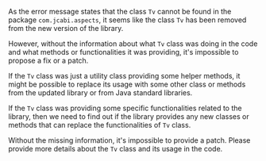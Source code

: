 As the error message states that the class `Tv` cannot be found in the package `com.jcabi.aspects`, it seems like the class `Tv` has been removed from the new version of the library.

However, without the information about what `Tv` class was doing in the code and what methods or functionalities it was providing, it's impossible to propose a fix or a patch. 

If the `Tv` class was just a utility class providing some helper methods, it might be possible to replace its usage with some other class or methods from the updated library or from Java standard libraries. 

If the `Tv` class was providing some specific functionalities related to the library, then we need to find out if the library provides any new classes or methods that can replace the functionalities of `Tv` class.

Without the missing information, it's impossible to provide a patch. Please provide more details about the `Tv` class and its usage in the code.